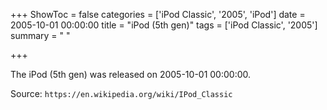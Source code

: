 +++
ShowToc = false
categories = ['iPod Classic', '2005', 'iPod']
date = 2005-10-01 00:00:00
title = "iPod (5th gen)"
tags = ['iPod Classic', '2005']
summary = " "

+++

The iPod (5th gen) was released on 2005-10-01 00:00:00.

Source: `https://en.wikipedia.org/wiki/IPod_Classic`


